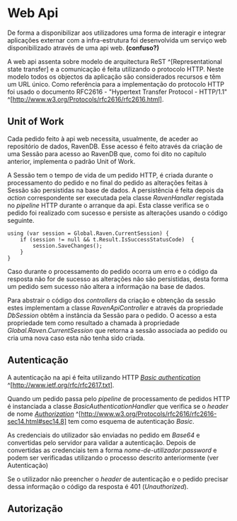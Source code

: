 Web Api 
=

De forma a disponibilizar aos utilizadores uma forma de interagir e integrar aplicações externar com a infra-estrutura foi desenvolvida um serviço web disponibilizado através de uma api web. **(confuso?)**

A web api assenta sobre modelo de arquitectura ReST ^[Representational state transfer] e a comunicação é feita utilizando o protocolo HTTP. 
Neste modelo todos os objectos da aplicação são considerados recursos e têm um URL único. 
Como referência para a implementação do protocolo HTTP foi usado o documento RFC2616 - "Hypertext Transfer Protocol - HTTP/1.1" ^[http://www.w3.org/Protocols/rfc2616/rfc2616.html].

Unit of Work
-

Cada pedido feito à api web necessita, usualmente, de aceder ao repositório de dados, RavenDB. Esse acesso é feito através da criação de uma Sessão para acesso ao RavenDB que, como foi dito no capítulo anterior, implementa o padrão Unit of Work.

A Sessão tem o tempo de vida de um pedido HTTP, é criada durante o processamento do pedido e no final do pedido as alterações feitas à Sessão são persistidas na base de dados.
A persistência é feita depois da *action* correspondente ser executada pela classe *RavenHandler* registada no *pipeline* HTTP durante o arranque da api. Esta classe verifica se o pedido foi realizado com sucesso e persiste as alterações usando o código seguinte.

````
using (var session = Global.Raven.CurrentSession) {  
    if (session != null && t.Result.IsSuccessStatusCode)  {  
        session.SaveChanges();  
    }  
}  
````

Caso durante o processamento do pedido ocorra um erro e o código da resposta não for de sucesso as alterações não são persistidas, desta forma um pedido sem sucesso não altera a informação na base de dados.

Para abstrair o código dos *controllers* da criação e obtenção da sessão estes implementam a classe *RavenApiController* e através da propriedade *DbSession* obtêm a instância da Sessão para o pedido. O acesso a esta propriedade tem como resultado a chamada à propriedade *Global.Raven.CurrentSession* que retorna a sessão associada ao pedido ou cria uma nova caso esta não tenha sido criada.

Autenticação 
-

A autenticação na api é feita utilizando HTTP *[Basic authentication](#basic)* ^[http://www.ietf.org/rfc/rfc2617.txt]. 

Quando um pedido passa pelo *pipeline* de processamento de pedidos HTTP é instanciada a classe *BasicAuthenticationHandler* que verifica se o *header* de nome *[Authorization](#http)* ^[http://www.w3.org/Protocols/rfc2616/rfc2616-sec14.html#sec14.8] tem como esquema de autenticação *Basic*.

As credenciais do utilizador são enviadas no pedido em *Base64* e convertidas pelo servidor para validar a autenticação. Depois de convertidas as credenciais tem a forma *nome-de-utilizador:password* e podem ser verificadas utilizando o processo descrito anteriormente (ver Autenticação)

Se o utilizador não preencher o *header* de autenticação e o pedido precisar dessa informação o código da resposta é 401 (*Unauthorized*).

Autorização
-

